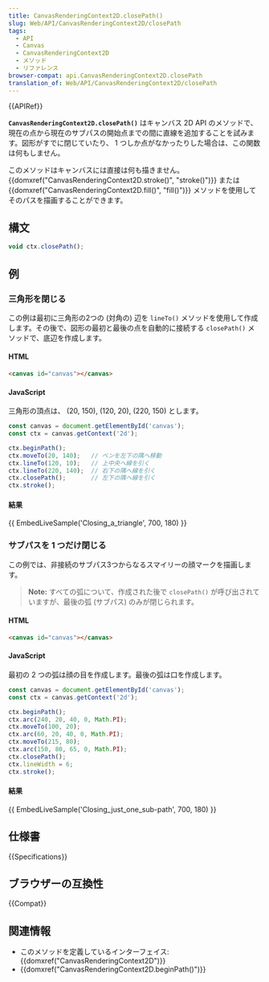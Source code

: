 ```yaml
---
title: CanvasRenderingContext2D.closePath()
slug: Web/API/CanvasRenderingContext2D/closePath
tags:
  - API
  - Canvas
  - CanvasRenderingContext2D
  - メソッド
  - リファレンス
browser-compat: api.CanvasRenderingContext2D.closePath
translation_of: Web/API/CanvasRenderingContext2D/closePath
---
```

{{APIRef}}

**`CanvasRenderingContext2D.closePath()`** はキャンバス 2D API のメソッドで、現在の点から現在のサブパスの開始点までの間に直線を追加することを試みます。図形がすでに閉じていたり、 1 つしか点がなかったりした場合は、この関数は何もしません。

このメソッドはキャンバスには直接は何も描きません。 {{domxref("CanvasRenderingContext2D.stroke()", "stroke()")}} または {{domxref("CanvasRenderingContext2D.fill()", "fill()")}} メソッドを使用してそのパスを描画することができます。

## 構文

```js
void ctx.closePath();
```

## 例

### 三角形を閉じる

この例は最初に三角形の2つの (対角の) 辺を `lineTo()` メソッドを使用して作成します。その後で、図形の最初と最後の点を自動的に接続する `closePath()` メソッドで、底辺を作成します。

#### HTML

```html
<canvas id="canvas"></canvas>
```

#### JavaScript

三角形の頂点は、 (20, 150), (120, 20), (220, 150) とします。

```js
const canvas = document.getElementById('canvas');
const ctx = canvas.getContext('2d');

ctx.beginPath();
ctx.moveTo(20, 140);   // ペンを左下の隅へ移動
ctx.lineTo(120, 10);   // 上中央へ線を引く
ctx.lineTo(220, 140);  // 右下の隅へ線を引く
ctx.closePath();       // 左下の隅へ線を引く
ctx.stroke();
```

#### 結果

{{ EmbedLiveSample('Closing_a_triangle', 700, 180) }}

### サブパスを 1 つだけ閉じる

この例では、非接続のサブパス3つからなるスマイリーの顔マークを描画します。

> **Note:** すべての弧について、作成された後で `closePath()` が呼び出されていますが、最後の弧 (サブパス) のみが閉じられます。

#### HTML

```html
<canvas id="canvas"></canvas>
```

#### JavaScript

最初の 2 つの弧は顔の目を作成します。最後の弧は口を作成します。

```js
const canvas = document.getElementById('canvas');
const ctx = canvas.getContext('2d');

ctx.beginPath();
ctx.arc(240, 20, 40, 0, Math.PI);
ctx.moveTo(100, 20);
ctx.arc(60, 20, 40, 0, Math.PI);
ctx.moveTo(215, 80);
ctx.arc(150, 80, 65, 0, Math.PI);
ctx.closePath();
ctx.lineWidth = 6;
ctx.stroke();
```

#### 結果

{{ EmbedLiveSample('Closing_just_one_sub-path', 700, 180) }}

## 仕様書

{{Specifications}}

## ブラウザーの互換性

{{Compat}}

## 関連情報

- このメソッドを定義しているインターフェイス: {{domxref("CanvasRenderingContext2D")}}
- {{domxref("CanvasRenderingContext2D.beginPath()")}}
